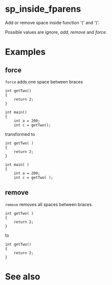 # sp_inside_fparens

Add or remove space inside function '(' and ')'.

Possible values are _ignore_, _add_, _remove_ and _force_.

# Examples

## force

`force` adds one space between  braces

```
int getTwo()
{
	return 2;
}

int main()
{
	int a = 200;
	int c = getTwo();
```
transformed to
```
int getTwo( )
{
	return 2;
}

int main( )
{
	int a = 200;
	int c = getTwo( );

```
## remove

`remove` removes all spaces between braces.
```
int getTwo( )
{
	return 2;
}
```

to
```
int getTwo()
{
	return 2;
}
```

# See also
